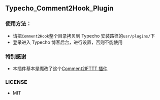 ## Typecho_Comment2Hook_Plugin

### 使用方法：

- 请把`Comment2Hook`整个目录拷贝到 Typecho 安装路径的`usr/plugins/`下
- 登录进入 Typecho 博客后台，进行设置，否则不能使用

### 特别感谢

- 本插件基本是魔改了这个[Comment2IFTTT 插件](https://github.com/Tsuk1ko/Comment2IFTTT)

### LICENSE

- MIT
